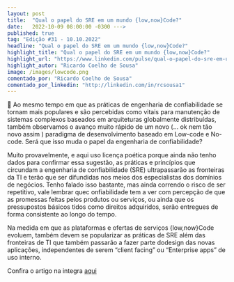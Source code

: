 ```yaml
---
layout: post 
title:  "Qual o papel do SRE em um mundo {low,now}Code?"
date:   2022-10-09 08:00:00 -0300 --->
published: true
tag: "Edição #31 - 10.10.2022"
headline: "Qual o papel do SRE em um mundo {low,now}Code?"
highlight_title: "Qual o papel do SRE em um mundo {low,now}Code?"
highlight_url: "https://www.linkedin.com/pulse/qual-o-papel-do-sre-em-um-mundo-lownowcode-ricardo-coelho-de-sousa/?trackingId=LGQNdOCGrEd9Qg7CEnHoYA%3D%3D"
highlight_autor: "Ricardo Coelho de Sousa"
image: /images/lowcode.png
comentado_por: "Ricardo Coelho de Sousa"
comentado_por_linkedin: "http://linkedin.com/in/rcsousa1"
---
```

🎯 Ao mesmo tempo em que as práticas de engenharia de confiabilidade se tornam mais populares e são percebidas como vitais para manutenção de sistemas complexos baseados em arquiteturas globalmente distribuídas, também observamos o avanço muito rápido de um novo (… ok nem tão novo assim ) paradigma de desenvolvimento baseado em Low-code e No-code. Será que isso muda o papel da engenharia de confiabilidade?

Muito provavelmente, e aqui uso licença poética porque ainda não tenho dados para confirmar essa sugestão, as práticas e princípios que circundam a engenharia de confiabilidade (SRE) ultrapassarão as fronteiras da TI e terão que ser difundidas nos meios dos especialistas dos domínios de negócios. Tenho falado isso bastante, mas ainda correndo o risco de ser repetitivo, vale lembrar quec onfiabilidade tem a ver com percepção de que as promessas feitas pelos produtos ou serviços, ou ainda que os pressupostos básicos tidos como direitos adquiridos, serão entregues de forma consistente ao longo do tempo.

Na medida em que as plataformas e ofertas de serviços {low,now}Code evoluem, também devem se popularizar as práticas de SRE além das fronteiras de TI que também passarão a fazer parte dodesign das novas aplicações, independentes de serem “client facing” ou “Enterprise apps” de uso interno.

Confira o artigo na integra [aqui](https://www.linkedin.com/pulse/qual-o-papel-do-sre-em-um-mundo-lownowcode-ricardo-coelho-de-sousa/?trackingId=LGQNdOCGrEd9Qg7CEnHoYA%3D%3D)
